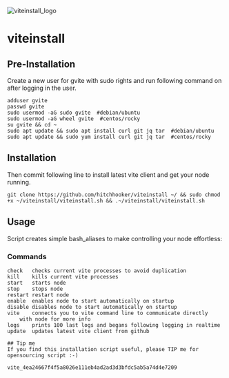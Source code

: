 ![viteinstall_logo](https://user-images.githubusercontent.com/15621959/151674771-fa4f647c-91cf-435c-9149-6db95c4e20ef.png)
# viteinstall

## Pre-Installation
Create a new user for gvite with sudo rights and run following command on after logging in the user.
```
adduser gvite
passwd gvite
sudo usermod -aG sudo gvite  #debian/ubuntu
sudo usermod -aG wheel gvite  #centos/rocky
su gvite && cd ~
sudo apt update && sudo apt install curl git jq tar  #debian/ubuntu
sudo apt update && sudo yum install curl git jq tar  #centos/rocky 
```

## Installation
Then commit following line to install latest vite client and get your node running.
```
git clone https://github.com/hitchhooker/viteinstall ~/ && sudo chmod +x ~/viteinstall/viteinstall.sh && .~/viteinstall/viteinstall.sh
```

## Usage
Script creates simple bash_aliases to make controlling your node effortless:
### Commands
```
check	checks current vite processes to avoid duplication  
kill	kills current vite processes  
start	starts node  
stop	stops node  
restart	restart node  
enable	enables node to start automatically on startup  
disable	disables node to start automatically on startup  
vite	connects you to vite command line to communicate directly  
	with node for more info  
logs  	prints 100 last logs and begans following logging in realtime  
update	updates latest vite client from github  
  
## Tip me
If you find this installation script useful, please TIP me for opensourcing script :-)  
  
vite_4ea24667f4f5a8026e111eb4ad2ad3d3bfdc5ab5a74d4e7209
